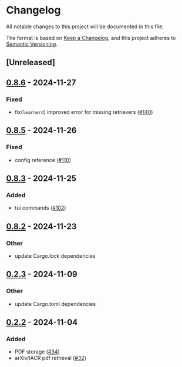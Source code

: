 # Changelog
All notable changes to this project will be documented in this file.

The format is based on [Keep a Changelog](https://keepachangelog.com/en/1.0.0/),
and this project adheres to [Semantic Versioning](https://semver.org/spec/v2.0.0.html).

## [Unreleased]

## [0.8.6](https://github.com/Autoparallel/learner/compare/learner-v0.8.5...learner-v0.8.6) - 2024-11-27

### Fixed
- fix(`learnerd`) improved error for missing retrievers ([#140](https://github.com/Autoparallel/learner/pull/140))

## [0.8.5](https://github.com/Autoparallel/learner/compare/learner-v0.8.4...learner-v0.8.5) - 2024-11-26

### Fixed
- config reference ([#110](https://github.com/Autoparallel/learner/pull/110))

## [0.8.3](https://github.com/Autoparallel/learner/compare/learner-v0.8.2...learner-v0.8.3) - 2024-11-25

### Added
- tui commands ([#102](https://github.com/Autoparallel/learner/pull/102))

## [0.8.2](https://github.com/Autoparallel/learner/compare/learner-v0.8.1...learner-v0.8.2) - 2024-11-23

### Other
- update Cargo.lock dependencies

## [0.2.3](https://github.com/Autoparallel/learner/compare/learner-v0.2.2...learner-v0.2.3) - 2024-11-09

### Other
- update Cargo.toml dependencies

## [0.2.2](https://github.com/Autoparallel/learner/compare/learner-v0.2.1...learner-v0.2.2) - 2024-11-04

### Added
- PDF storage ([#34](https://github.com/Autoparallel/learner/pull/34))
- arXiv/IACR pdf retrieval ([#32](https://github.com/Autoparallel/learner/pull/32))
